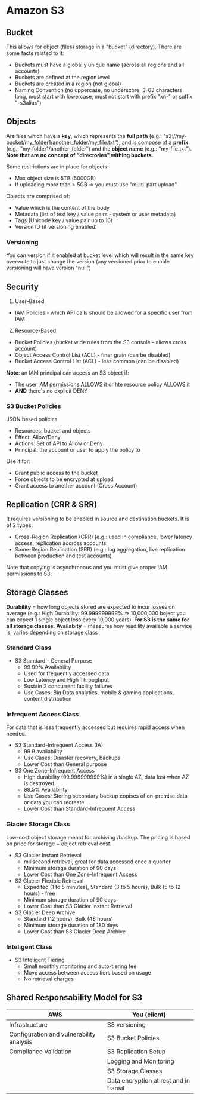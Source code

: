 # Amazon S3

## Bucket

This allows for object (files) storage in a "bucket" (directory).
There are some facts related to it:
- Buckets must have a globally unique name (across all regions and all accounts)
- Buckets are defined at the region level
- Buckets are created in a region (not global)
- Naming Convention (no uppercase, no underscore, 3-63 characters long,  must start with lowercase, must not start with prefix "xn-" or suffix "-s3alias")

## Objects

Are files which have a **key**, which represents the **full path** (e.g.: "s3://my-bucket/my_folder1/another_folder/my_file.txt"), and is compose of a **prefix** (e.g.: "my_folder1/another_folder") and the **object name** (e.g.: "my_file.txt").
**Note that are no concept of "directories" withing buckets.**

Some restrictions are in place for objects:
- Max object size is 5TB (5000GB)
- If uploading more than > 5GB => you must use "multi-part upload"

Objects are comprised of: 
- Value which is the content of the body
- Metadata (list of text key / value pairs - system or user metadata)
- Tags (Unicode key / value pair up to 10)
- Version ID (if versioning enabled)

### Versioning
You can version if it enabled at bucket level which will result in the same key overwrite to just change the version (any versioned prior to enable versioning will have version "null")

## Security

1. User-Based
  - IAM Policies - which API calls should be allowed for a specific user from IAM
2. Resource-Based
- Bucket Policies (bucket wide rules from the S3 console - allows cross account)
- Object Access Control List (ACL) - finer grain (can be disabled)
- Bucket Access Control List (ACL) - less common (can be disabled)

**Note**: an IAM principal can access an S3 object if:
- The user IAM permissions ALLOWS it or hte resource policy ALLOWS it
- **AND** there's no explicit DENY

### S3 Bucket Policies

JSON based policies
- Resources: bucket and objects
- Effect: Allow/Deny
- Actions: Set of API to Allow or Deny
- Principal: the account or user to apply the policy to

Use it for:
- Grant public access to the bucket
- Force objects to be encrypted at upload
- Grant access to another account (Cross Account)

## Replication (CRR & SRR)

It requires versioning to be enabled in source and destination buckets. It is of 2 types:
- Cross-Region Replication (CRR) (e.g.: used in compliance, lower latency access, replication accross accounts
- Same-Region Replication (SRR) (e.g.: log aggregation, live replication between production and test accounts)

Note that copying is asynchronous and you must give proper IAM permissions to S3.

## Storage Classes

**Durability** = how long objects stored are expected to incur losses on average (e.g.: High Durability: 99.999999999% => 10,000,000 boject you can expect 1 single object loss every 10,000 years). **For S3 is the same for all storage classes**.
**Availabity** = measures how readility available a service is, varies depending on storage class

### Standard Class
- S3 Standard - General Purpose 
  - 99.99% Availability
  - Used for frequently accessed data
  - Low Latency and High Throughput
  - Sustain 2 concurrent facility failures
  - Use Cases: Big Data analytics, mobile & gaming applications, content distribution

### Infrequent Access Class
For data that is less frequently accessed but requires rapid access when needed.

- S3 Standard-Infrequent Access (IA)
  - 99.9 availability
  - Use Cases: Disaster recovery, backups
  - Lower Cost than General purpose
- S3 One Zone-Infrequent Access
  - High durability (99.999999999%) in a single AZ, data lost when AZ is destroyed
  - 99.5% Availability
  - Use Cases: Storing secondary backup copises of on-premise data or data you can recreate
  - Lower Cost than Standard-Infrequent Access

### Glacier Storage Class
Low-cost object storage meant for archiving /backup. The pricing is based on price for storage + object retrieval cost.

- S3 Glacier Instant Retrieval
  - milisecond retrieval, great for data accessed once a quarter
  - Minimum storage duration of 90 days
  - Lower Cost than One Zone-Infrequent Access
- S3 Glacier Flexible Retrieval
  - Expedited (1 to 5 minutes), Standard (3 to 5 hours), Bulk (5 to 12 hours) - free
  - Minimum storage duration of 90 days
  - Lower Cost than S3 Glacier Instant Retrieval
- S3 Glacier Deep Archive
  - Standard (12 hours), Bulk (48 hours)
  - Minimum storage duration of 180 days
  - Lower Cost than S3 Glacier Deep Archive

### Inteligent Class
- S3 Inteligent Tiering
  - Small monthly monitoring and auto-tiering fee
  - Move access between access tiers based on usage
  - No retrieval charges

## Shared Responsability Model for S3

AWS | You (client)
|---|---|
Infrastructure | S3 versioning
Configuration and vulnerability analysis | S3 Bucket Policies
Compliance Validation | S3 Replication Setup
|| Logging and Monitoring
|| S3 Storage Classes
|| Data encryption at rest and in transit
